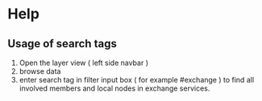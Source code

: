 # Help

## Usage of search tags
1. Open the layer view ( left side navbar )
2. browse data
3. enter search tag in filter input box ( for example #exchange ) to find all involved members and local nodes in exchange services.
